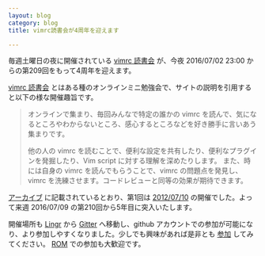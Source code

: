 ```yaml
---
layout: blog
category: blog
title: vimrc読書会が4周年を迎えます

---
```

毎週土曜日の夜に開催されている [vimrc 読書会][1] が、今夜  2016/07/02 23:00 からの第209回をもって4周年を迎えます。

[vimrc 読書会][1] とはある種のオンラインミニ勉強会で、サイトの説明を引用すると以下の様な開催趣旨です。

> オンラインで集まり、毎回みんなで特定の誰かの vimrc を読んで、気になるところやわからないところ、感心するところなどを好き勝手に言いあう集まりです。
>
> 他の人の vimrc を読むことで、便利な設定を共有したり、便利なプラグインを発掘したり、Vim script に対する理解を深めたりします。 また、時には自身の vimrc を読んでもらうことで、vimrc の問題点を発見し、vimrc を洗練させます。コードレビューと同等の効果が期待できます。

[アーカイブ][2] に記載されているとおり、第1回は [2012/07/10][3] の開催でした。よって来週 2016/07/09 の第210回から5年目に突入いたします。

開催場所も [Lingr][4] から [Gitter][5] へ移動し、github アカウントでの参加が可能になり、より参加しやすくなりました。少しでも興味があれば是非とも [参加][5] してみてください。 [ROM][6] での参加も大歓迎です。

[1]: http://vim-jp.org/reading-vimrc/
[2]: http://vim-jp.org/reading-vimrc/archive/index.html
[3]: http://vim-jp.org/reading-vimrc/archive/001.html
[4]: http://lingr.com/room/vim
[5]: https://gitter.im/vim-jp/reading-vimrc
[6]: https://ja.wikipedia.org/wiki/%E3%83%AA%E3%83%BC%E3%83%89%E3%82%AA%E3%83%B3%E3%83%AA%E3%83%BC%E3%83%A1%E3%83%B3%E3%83%90%E3%83%BC
